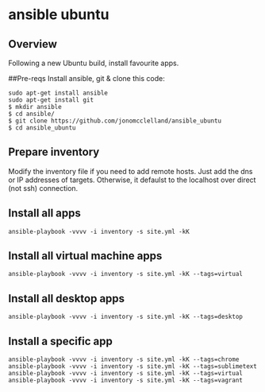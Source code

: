 # ansible ubuntu
## Overview
Following a new Ubuntu build, install favourite apps. 

##Pre-reqs
Install ansible, git & clone this code:

    sudo apt-get install ansible
    sudo apt-get install git
    $ mkdir ansible
    $ cd ansible/
    $ git clone https://github.com/jonomcclelland/ansible_ubuntu
    $ cd ansible_ubuntu

## Prepare inventory
Modify the inventory file if you need to add remote hosts. Just add the dns or IP addresses of targets. Otherwise, it defaulst to the localhost over direct (not ssh) connection.

## Install all apps
    ansible-playbook -vvvv -i inventory -s site.yml -kK


## Install all virtual machine apps
    ansible-playbook -vvvv -i inventory -s site.yml -kK --tags=virtual


## Install all desktop apps
    ansible-playbook -vvvv -i inventory -s site.yml -kK --tags=desktop


## Install a specific app
    ansible-playbook -vvvv -i inventory -s site.yml -kK --tags=chrome
    ansible-playbook -vvvv -i inventory -s site.yml -kK --tags=sublimetext
    ansible-playbook -vvvv -i inventory -s site.yml -kK --tags=virtual
    ansible-playbook -vvvv -i inventory -s site.yml -kK --tags=vagrant


